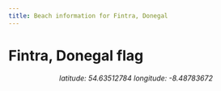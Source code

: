 ```yaml
---
title: Beach information for Fintra, Donegal
---
```

# Fintra, Donegal <span class="material-icons" color="blue">flag</span>

<div align="center"><i>latitude: 54.63512784 longitude: -8.48783672</i></div>